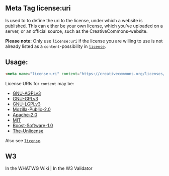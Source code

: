## Meta Tag license:uri
Is used to to define the uri to the license, under which a website is published. This can either be your own license, which you've uploaded on a server, or an official source, such as the CreativeCommons-website. 

**Please note:** Only use `license:uri` if the license you are willing to use is not already listed as a `content`-possibility in [`license`](license).

## Usage: 

````html
<meta name="license:uri" content="https://creativecommons.org/licenses/by-nc-sa/4.0/">
````

License URIs for `content` may be:
	
- [GNU-AGPLv3](https://choosealicense.com/licenses/agpl-3.0/)
- [GNU-GPLv3](https://choosealicense.com/licenses/gpl-3.0/)
- [GNU-LGPLv3](https://choosealicense.com/licenses/lgpl-3.0/)
- [Mozilla-Public-2.0](https://choosealicense.com/licenses/mpl-2.0/)
- [Apache-2.0](https://choosealicense.com/licenses/apache-2.0/)
- [MIT](https://choosealicense.com/licenses/mit/)
- [Boost-Software-1.0](https://choosealicense.com/licenses/bsl-1.0/)
- [The-Unlicense](https://choosealicense.com/licenses/unlicense/)

Also see [`license`](license).

## W3
<i class="fas fa-check"></i> In the WHATWG Wiki | <i class="fas fa-times"></i> In the W3 Validator
